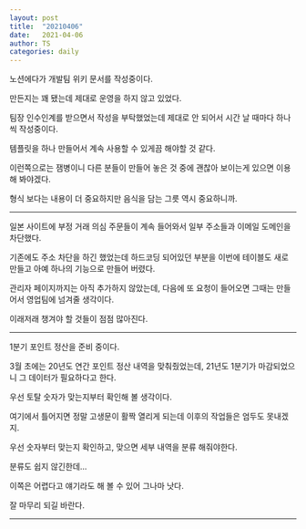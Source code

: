 ```yaml
---
layout: post
title:  "20210406"
date:   2021-04-06
author: TS
categories: daily
---
```


노션에다가 개발팀 위키 문서를 작성중이다.

만든지는 꽤 됐는데 제대로 운영을 하지 않고 있었다.

팀장 인수인계를 받으면서 작성을 부탁했었는데 제대로 안 되어서 시간 날 때마다 하나씩 작성중이다.

템플릿을 하나 만들어서 계속 사용할 수 있게끔 해야할 것 같다.

이런쪽으로는 잼병이니 다른 분들이 만들어 놓은 것 중에 괜찮아 보이는게 있으면 이용해 봐야겠다.

형식 보다는 내용이 더 중요하지만 음식을 담는 그릇 역시 중요하니까.

---

일본 사이트에 부정 거래 의심 주문들이 계속 들어와서 일부 주소들과 이메일 도메인을 차단했다.

기존에도 주소 차단을 하긴 했었는데 하드코딩 되어있던 부분을 이번에 테이블도 새로 만들고 아예 하나의 기능으로 만들어 버렸다.

관리자 페이지까지는 아직 추가하지 않았는데, 다음에 또 요청이 들어오면 그때는 만들어서 영업팀에 넘겨줄 생각이다.

이래저래 챙겨야 할 것들이 점점 많아진다.

---

1분기 포인트 정산을 준비 중이다.

3월 초에는 20년도 연간 포인트 정산 내역을 맞춰줬었는데, 21년도 1분기가 마감되었으니 그 데이터가 필요하다고 한다.

우선 토탈 숫자가 맞는지부터 확인해 볼 생각이다.

여기에서 틀어지면 정말 고생문이 활짝 열리게 되는데 이후의 작업들은 엄두도 못내겠지.

우선 숫자부터 맞는지 확인하고, 맞으면 세부 내역을 분류 해줘야한다.

분류도 쉽지 않긴한데...

이쪽은 어렵다고 얘기라도 해 볼 수 있어 그나마 낫다.

잘 마무리 되길 바란다.

---